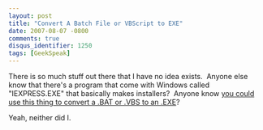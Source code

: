 ```yaml
---
layout: post
title: "Convert A Batch File or VBScript to EXE"
date: 2007-08-07 -0800
comments: true
disqus_identifier: 1250
tags: [GeekSpeak]
---
```

There is so much stuff out there that I have no idea exists.  Anyone
else know that there's a program that come with Windows called
"IEXPRESS.EXE" that basically makes installers?  Anyone know [you could
use this thing to convert a .BAT or .VBS to an
.EXE](http://renegadetech.blogspot.com/2006/07/how-to-convert-bat-file-or-vbs-file.html)?

Yeah, neither did I.

